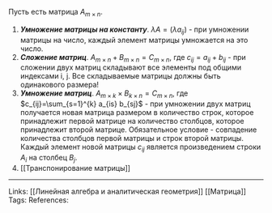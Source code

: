 Пусть есть матрица $A_{m \times n}$. 
1. ***Умножение матрицы на константу***. $\lambda A = (\lambda a_{ij})$ - при умножении матрицы на число, каждый элемент матрицы умножается на это число.
2. ***Сложение матриц***. $A_{m \times n}+B_{m \times n}=C_{m \times n}$, где $c_{ij}=a_{ij}+b_{ij}$ - при сложении двух матриц складывают все элементы под общими индексами i, j. Все складываемые матрицы должны быть одинакового размера! 
3. ***Умножение матриц***. $A_{m \times k} \times B_{k \times n}= C_{m \times n}$, где $c_{ij}=\sum_{s=1}^{k} a_{is} b_{sj}$ - при умножении двух матриц получается новая матрица размером в количество строк, которое принадлежит первой матрице на количество столбцов, которое принадлежит второй матрице. Обязательное условие - совпадение количества столбцов первой матрицы и строк второй матрицы. Каждый элемент новой матрицы $c_{ij}$ является произведением строки $A_{i}$ на столбец $B_{j}$. 
4. [[Транспонирование матрицы]]

___
Links: [[Линейная алгебра и аналитическая геометрия]] [[Матрица]]
Tags:
References:
